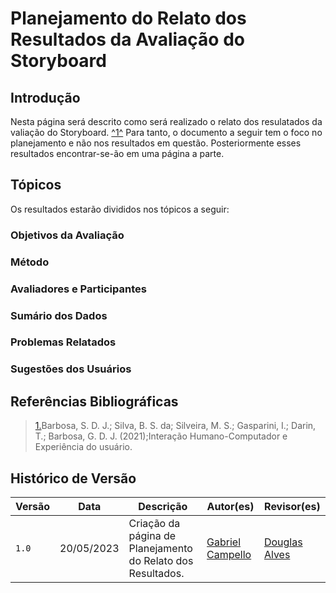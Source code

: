 # Planejamento do Relato dos Resultados da Avaliação do Storyboard

## Introdução

Nesta página será descrito como será realizado o relato dos resulatados da valiação do Storyboard. <a id="anchor_1" href="#REF1">^1^</a> Para tanto, o documento a seguir tem o foco no planejamento e não nos resultados em questão. Posteriormente esses resultados encontrar-se-ão em uma página a parte.

## Tópicos

Os resultados estarão divididos nos tópicos a seguir:

### Objetivos da Avaliação

### Método

### Avaliadores e Participantes

### Sumário dos Dados

### Problemas Relatados

### Sugestões dos Usuários

## Referências Bibliográficas

> <a id="REF1" href="#anchor_1">1.</a>Barbosa, S. D. J.; Silva, B. S. da; Silveira, M. S.; Gasparini, I.; Darin, T.; Barbosa, G. D. J. (2021);Interação Humano-Computador e Experiência do usuário.

## Histórico de Versão

| Versão | Data       | Descrição                                                         | Autor(es)                                        | Revisor(es)                                    |
| ------ | ---------- | ----------------------------------------------------------------- | ------------------------------------------------ | ---------------------------------------------- |
| `1.0`  | 20/05/2023 | Criação da página de Planejamento do Relato dos Resultados. | [Gabriel Campello](https://github.com/G16C)      | [Douglas Alves](https://github.com/dougAlvs) |